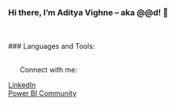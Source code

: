 ### Hi there, I’m Aditya Vighne – aka @@d! 👋
<br />
<br />
### Languages and Tools:
<br />
<br />
<ul>Connect with me:<br /></ul>
<a href="https://www.linkedin.com/in/adityavighne/">LinkedIn</a><br />
<a href="https://community.powerbi.com/t5/user/viewprofilepage/user-id/37290">Power BI Community</a><br />
